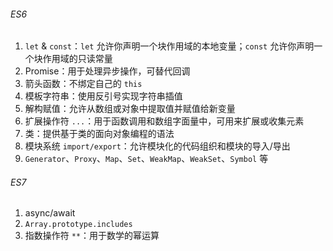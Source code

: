 ###### ES6

1. `let` & `const`：`let` 允许你声明一个块作用域的本地变量；`const` 允许你声明一个块作用域的只读常量
2. Promise：用于处理异步操作，可替代回调
3. 箭头函数：不绑定自己的 `this`
4. 模板字符串：使用反引号实现字符串插值
5. 解构赋值：允许从数组或对象中提取值并赋值给新变量
6. 扩展操作符 `...`：用于函数调用和数组字面量中，可用来扩展或收集元素
7. 类：提供基于类的面向对象编程的语法
8. 模块系统 `import/export`：允许模块化的代码组织和模块的导入/导出
9. `Generator`、`Proxy`、`Map`、`Set`、`WeakMap`、`WeakSet`、`Symbol` 等

###### ES7

1. async/await
2. `Array.prototype.includes`
3. 指数操作符 `**`：用于数学的幂运算


